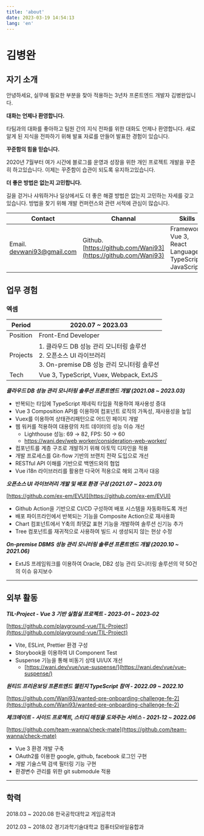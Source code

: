 ```yaml
---
title: 'about'
date: 2023-03-19 14:54:13
lang: 'en'
---
```


# 김병완

<div align="left">

## 자기 소개

안녕하세요, 실무에 필요한 부분을 찾아 적용하는 3년차 프론트엔드 개발자 김병완입니다.

**대화는 언제나 환영합니다.**

타팀과의 대화를 좋아하고 팀원 간의 지식 전파를 위한 대화도 언제나 환영합니다. 새로 알게 된 지식을 전파하기 위해 발표 자료를 만들어 발표한 경험이 있습니다.

**꾸준함의 힘을 믿습니다.**

2020년 7월부터 여가 시간에 블로그를 운영과 성장을 위한 개인 프로젝트 개발을 꾸준히 하고있습니다. 이제는 꾸준함이 습관이 되도록 유지하고있습니다.

**더 좋은 방법은 없는지 고민합니다.**

길을 걷거나 샤워하거나 일상에서도 더 좋은 해결 방법은 없는지 고민하는 자세를 갖고있습니다. 방법을 찾기 위해 개발 컨퍼런스와 관련 서적에 관심이 많습니다.

| Contact                       | Channal                                                           | Skills                                                               |
| ----------------------------- | ----------------------------------------------------------------- | -------------------------------------------------------------------- |
| Email.<br>devwani93@gmail.com | Github.<br>[https://github.com/Wani93](https://github.com/Wani93) | Framework.<br> Vue 3, React<br> Language.<br> TypeScript, JavaScript |

## 업무 경험

### 엑셈

| Period   | 2020.07 ~ 2023.03                                                                                                     |
| -------- | --------------------------------------------------------------------------------------------------------------------- |
| Position | Front-End Developer                                                                                                   |
| Projects | 1. 클라우드 DB 성능 관리 모니터링 솔루션<br> 2. 오픈소스 UI 라이브러리<br> 3. On-premise DB 성능 관리 모니터링 솔루션 |
| Tech     | Vue 3, TypeScript, Vuex, Webpack, ExtJS                                                                               |

**_클라우드 DB 성능 관리 모니터링 솔루션 프론트엔드 개발 (2021.08 ~ 2023.03)_**

- 반복되는 타입에 TypeScript 제네릭 타입을 적용하여 재사용성 증대
- Vue 3 Composition API를 이용하여 컴포넌트 로직의 가독성, 재사용성을 높임
- Vuex를 이용하여 상태관리패턴으로 어드민 페이지 개발
- 웹 워커를 적용하여 대용량의 차트 데이터의 성능 이슈 개선
  - Lighthouse 성능: 69 → 82, FPS: 50 → 60
  - [https://wani.dev/web worker/consideration-web-worker/](https://wani.dev/web%20worker/consideration-web-worker/)
- 컴포넌트를 계층 구조로 개발하기 위해 아토믹 디자인을 적용
- 개발 프로세스를 Git-flow 기반의 브랜치 전략 도입으로 개선
- RESTful API 이해를 기반으로 백엔드와의 협업
- Vue i18n 라이브러리를 활용한 다국어 적용으로 해외 고객사 대응

**_오픈소스 UI 라이브러리 개발 및 배포 환경 구성 (2021.07 ~ 2023.01)_**

[https://github.com/ex-em/EVUI](https://github.com/ex-em/EVUI)

- Github Action을 기반으로 CI/CD 구성하여 배포 시스템을 자동화하도록 개선
- 배포 파이프라인에서 반복되는 기능을 Composite Action으로 재사용화
- Chart 컴포넌트에서 Y축의 최댓값 표현 기능을 개발하여 솔루션 신기능 추가
- Tree 컴포넌트를 재귀적으로 사용하여 빌드 시 생성되지 않는 현상 수정

**_On-premise DBMS 성능 관리 모니터링 솔루션 프론트엔드 개발 (2020.10 ~ 2021.06)_**

- ExtJS 프레임워크를 이용하여 Oracle, DB2 성능 관리 모니터링 솔루션의 약 50건의 이슈 유지보수

---

## 외부 활동

**_TIL-Project - Vue 3 기반 실험실 프로젝트 - 2023-01 ~ 2023-02_**

[https://github.com/playground-vue/TIL-Project](https://github.com/playground-vue/TIL-Project)

- Vite, ESLint, Prettier 환경 구성
- Storybook을 이용하여 UI Component Test
- Suspense 기능을 통해 비동기 상태 UI/UX 개선
  - [https://wani.dev/vue/vue-suspense/](https://wani.dev/vue/vue-suspense/)

**_원티드 프리온보딩 프론트엔드 챌린지 TypeScript 참여 - 2022.09 ~ 2022.10_**

[https://github.com/Wani93/wanted-pre-onboarding-challenge-fe-2](https://github.com/Wani93/wanted-pre-onboarding-challenge-fe-2)

**_체크메이트 - 사이드 프로젝트, 스터디 매칭을 도와주는 서비스 - 2021-12 ~ 2022.06_**

[https://github.com/team-wanna/check-mate](https://github.com/team-wanna/check-mate)

- Vue 3 환경 개발 구축
- OAuth2를 이용한 google, github, facebook 로그인 구현
- 개발 기술스택 검색 필터링 기능 구현
- 환경변수 관리를 위한 git submodule 적용

---

## 학력

2018.03 ~ 2020.08 한국공학대학교 게임공학과

2012.03 ~ 2018.02 경기과학기술대학교 컴퓨터모바일융합과

</div>

